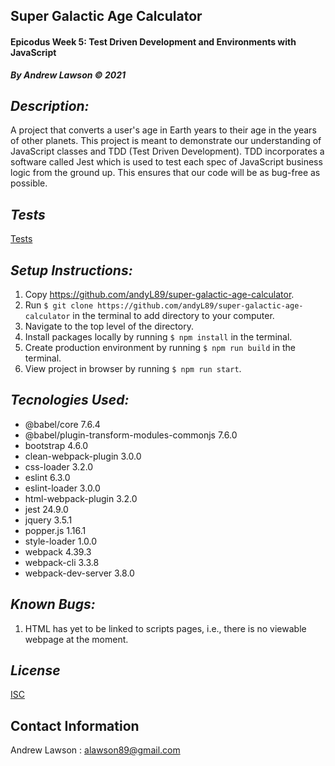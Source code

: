 ## Super Galactic Age Calculator
#### Epicodus Week 5: Test Driven Development and Environments with JavaScript
***By Andrew Lawson © 2021***

## *Description:*

A project that converts a user's age in Earth years to their age in the years of other planets. This project is meant to demonstrate our understanding of JavaScript classes and TDD (Test Driven Development). TDD incorporates a software called Jest which is used to test each spec of JavaScript business logic from the ground up. This ensures that our code will be as bug-free as possible.

## *Tests*

 [Tests](__tests__/lifeExpectancy.test.js)

## *Setup Instructions:*

1. Copy https://github.com/andyL89/super-galactic-age-calculator.
2. Run `$ git clone https://github.com/andyL89/super-galactic-age-calculator` in the terminal to add directory to your computer.
3. Navigate to the top level of the directory.
4. Install packages locally by running `$ npm install` in the terminal.
5. Create production environment by running `$ npm run build` in the terminal.
5. View project in browser by running `$ npm run start`.

## *Tecnologies Used:*
* @babel/core 7.6.4
* @babel/plugin-transform-modules-commonjs 7.6.0
* bootstrap 4.6.0
* clean-webpack-plugin 3.0.0
* css-loader 3.2.0
* eslint 6.3.0
* eslint-loader 3.0.0
* html-webpack-plugin 3.2.0
* jest 24.9.0
* jquery 3.5.1
* popper.js 1.16.1
* style-loader 1.0.0
* webpack 4.39.3
* webpack-cli 3.3.8
* webpack-dev-server 3.8.0


## *Known Bugs:*

1. HTML has yet to be linked to scripts pages, i.e., there is no viewable webpage at the moment.

## *License*

[ISC](LICENSE.txt)

## Contact Information

Andrew Lawson : alawson89@gmail.com